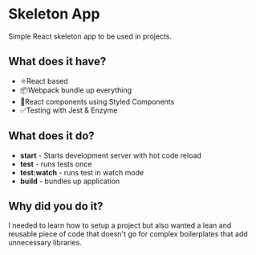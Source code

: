 # Skeleton App

Simple React skeleton app to be used in projects.

## What does it have?

- ⚛️React based
- 📦Webpack bundle up everything
- 💅React components using Styled Components
- ✅Testing with Jest & Enzyme

## What does it do?

- **start** - Starts development server with hot code reload
- **test** - runs tests once
- **test:watch** - runs test in watch mode
- **build** - bundles up application

## Why did you do it?

I needed to learn how to setup a project but also wanted a lean and reusable piece of code that doesn't go for complex boilerplates that add unnecessary libraries.
